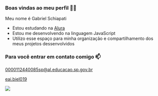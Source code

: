 ### Boas vindas ao meu perfil 👋👋

Meu nome é Gabriel Schiapati

- Estou estudando na [Alura](https://www.alura.com.br)
- Estou me desenvolvendo na linguagem JavaScript
- Utilizo esse espaço para minha organização e compartilhamento dos meus projetos dessenvolvidos

### Para você entrar em contato comigo 📫

0000112440085sp@al.educacao.sp.gov.br

[eai.biel019](https://www.instagram.com/eai.biel019)

![](https://media1.tenor.com/m/kPBGULXYKz8AAAAC/%D8%A7%D9%84%D9%86%D8%B5%D8%B1-ronaldo-al-nassr.gif)
